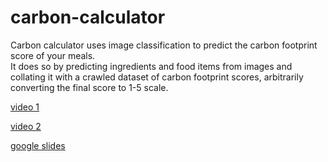 # carbon-calculator

Carbon calculator uses image classification to predict the carbon footprint score of your meals.  
It does so by predicting ingredients and food items from images and collating it with a crawled dataset of carbon footprint scores, arbitrarily converting the final score to 1-5 scale.    

[video 1](https://drive.google.com/file/d/19pg16alGW80FD6LceZh9oB1N421tiBoh/view?usp=sharing)

[video 2](https://drive.google.com/file/d/1HsyfXJafbdmTWiZGk2IXFayfmM7vs7hT/view?usp=sharing)  

[google slides](https://docs.google.com/presentation/d/e/2PACX-1vS0wB_a72aVNQKLuWOZ3hl350YBEQmy4cx8N9Cm6RGhjU_w0KdDPagCAkqHGinhAsUCdbOFvPt-3f6y/embed?start=false&loop=false&delayms=3000)
